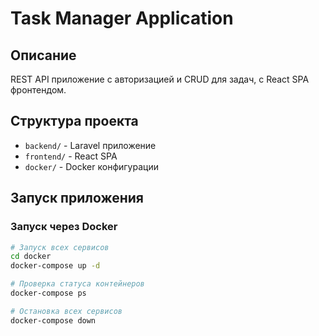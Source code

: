 # Task Manager Application

## Описание

REST API приложение с авторизацией и CRUD для задач, с React SPA фронтендом.

## Структура проекта

- `backend/` - Laravel приложение
- `frontend/` - React SPA
- `docker/` - Docker конфигурации

## Запуск приложения

### Запуск через Docker

```bash
# Запуск всех сервисов
cd docker
docker-compose up -d

# Проверка статуса контейнеров
docker-compose ps

# Остановка всех сервисов
docker-compose down
```
